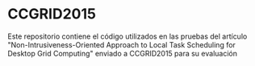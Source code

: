 CCGRID2015
==========
Este repositorio contiene el código utilizados en las pruebas del artículo "Non-Intrusiveness-Oriented Approach to Local Task Scheduling for Desktop Grid Computing" enviado a CCGRID2015 para su evaluación